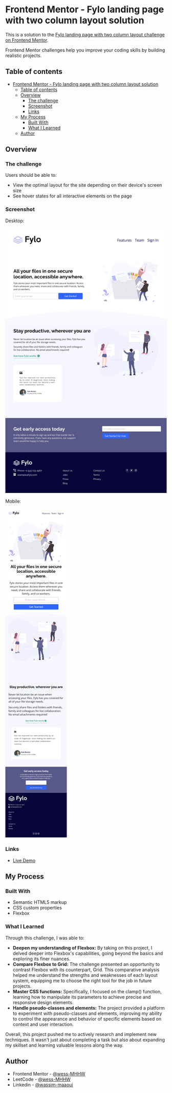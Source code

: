 # Frontend Mentor - Fylo landing page with two column layout solution

This is a solution to the [Fylo landing page with two column layout challenge on Frontend Mentor](https://www.frontendmentor.io/challenges/fylo-landing-page-with-two-column-layout-5ca5ef041e82137ec91a50f5).

Frontend Mentor challenges help you improve your coding skills by building realistic projects.

## Table of contents

- [Frontend Mentor - Fylo landing page with two column layout solution](#frontend-mentor---fylo-landing-page-with-two-column-layout-solution)
  - [Table of contents](#table-of-contents)
  - [Overview](#overview)
    - [The challenge](#the-challenge)
    - [Screenshot](#screenshot)
    - [Links](#links)
  - [My Process](#my-process)
    - [Built With](#built-with)
    - [What I Learned](#what-i-learned)
  - [Author](#author)

## Overview

### The challenge

Users should be able to:

- View the optimal layout for the site depending on their device's screen size
- See hover states for all interactive elements on the page

### Screenshot

Desktop:

![Desktop screenshot](screenshots/fylo-landing-page-with-two-column-layout-desktop.png)

Mobile:

![Mobile screenshot](screenshots/fylo-landing-page-with-two-column-layout-mobile.png)

### Links

- [Live Demo](https://wess-mhhw.github.io/fylo-landing-page-with-two-column-layout/)

## My Process

### Built With

- Semantic HTML5 markup
- CSS custom properties
- Flexbox

### What I Learned

Through this challenge, I was able to:

- **Deepen my understanding of Flexbox:** By taking on this project, I delved deeper into Flexbox's capabilities, going beyond the basics and exploring its finer nuances.
- **Compare Flexbox to Grid:** The challenge presented an opportunity to contrast Flexbox with its counterpart, Grid. This comparative analysis helped me understand the strengths and weaknesses of each layout system, equipping me to choose the right tool for the job in future projects.
- **Master CSS functions:** Specifically, I focused on the clamp() function, learning how to manipulate its parameters to achieve precise and responsive design elements.
- **Handle pseudo-classes and elements:** The project provided a platform to experiment with pseudo-classes and elements, improving my ability to control the appearance and behavior of specific elements based on context and user interaction.

Overall, this project pushed me to actively research and implement new techniques. It wasn't just about completing a task but also about expanding my skillset and learning valuable lessons along the way.

## Author

- Frontend Mentor - [@wess-MHHW](https://www.frontendmentor.io/profile/wess-MHHW)
- LeetCode - [@wess-MHHW](https://leetcode.com/wess-MHHW/)
- Linkedin - [@wassim-maaoui](https://www.linkedin.com/in/wassim-maaoui/)
